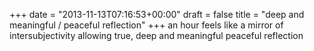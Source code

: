 +++
date = "2013-11-13T07:16:53+00:00"
draft = false
title = "deep and meaningful / peaceful reflection"
+++
an hour feels like
a mirror of intersubjectivity
allowing true,
deep and meaningful
peaceful reflection 
